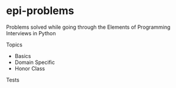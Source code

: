 # epi-problems
Problems solved while going through the Elements of Programming Interviews in Python

Topics
  - Basics
  - Domain Specific
  - Honor Class

Tests